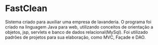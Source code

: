 # FastClean

Sistema criado para auxiliar uma empresa de lavanderia. O programa foi criado na linguagem Java para web, utilizando conceitos de orientação a objetos, jsp, servlets e banco de dados relacional(MySql). Foi utilizado padrões de projetos para sua elaboração, como MVC, Façade e DAO.

